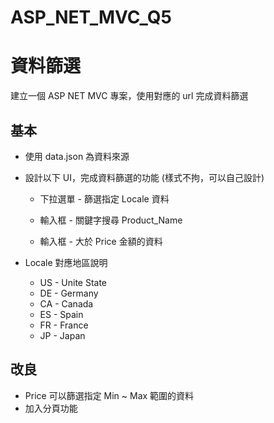 # ASP_NET_MVC_Q5

# 資料篩選

建立一個 ASP NET MVC 專案，使用對應的 url 完成資料篩選

## 基本

- 使用 data.json 為資料來源

- 設計以下 UI，完成資料篩選的功能 (樣式不拘，可以自己設計)

    - 下拉選單 - 篩選指定 Locale 資料

    - 輸入框 - 關鍵字搜尋 Product_Name

    - 輸入框 - 大於 Price 金額的資料

- Locale 對應地區說明

    - US - Unite State
    - DE - Germany
    - CA - Canada
    - ES - Spain
    - FR - France
    - JP - Japan

## 改良

- Price 可以篩選指定 Min ~ Max 範圍的資料
- 加入分頁功能